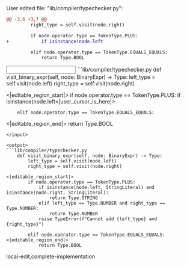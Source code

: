 <events>
User edited file: "lib/compiler/typechecker.py":

```diff
@@ -3,6 +3,7 @@
         right_type = self.visit(node.right)

         if node.operator.type == TokenType.PLUS:
+            if isinstance(node.left

         elif node.operator.type == TokenType.EQUALS_EQUALS:
             return Type.BOOL
```
</events>

<input>
```lib/compiler/typechecker.py
    def visit_binary_expr(self, node: BinaryExpr) -> Type:
        left_type = self.visit(node.left)
        right_type = self.visit(node.right)

<|editable_region_start|>
        if node.operator.type == TokenType.PLUS:
            if isinstance(node.left<|user_cursor_is_here|>

        elif node.operator.type == TokenType.EQUALS_EQUALS:
<|editable_region_end|>
            return Type.BOOL
```
</input>

<output>
```lib/compiler/typechecker.py
    def visit_binary_expr(self, node: BinaryExpr) -> Type:
        left_type = self.visit(node.left)
        right_type = self.visit(node.right)

<|editable_region_start|>
        if node.operator.type == TokenType.PLUS:
            if isinstance(node.left, StringLiteral) and isinstance(node.right, StringLiteral):
                return Type.STRING
            elif left_type == Type.NUMBER and right_type == Type.NUMBER:
                return Type.NUMBER
            raise TypeError(f"Cannot add {left_type} and {right_type}")

        elif node.operator.type == TokenType.EQUALS_EQUALS:
<|editable_region_end|>
            return Type.BOOL
```
</output>

<labels>
local-edit,complete-implementation
</labels>
